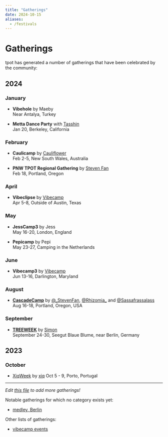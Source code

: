 ```yaml
---
title: "Gatherings"
date: 2024-10-15
aliases: 
  - /festivals
---
```


# Gatherings

tpot has generated a number of gatherings that have been celebrated by the community:

## 2024


### January
- **Vibehole** by Maeby  
  Near Antalya, Turkey

- **Metta Dance Party** with [Tasshin](https://x.com/tasshinfogleman)  
  Jan 20, Berkeley, California

### February
- **Caulicamp** by [Cauliflower](https://x.com/cauliflwr_human)  
  Feb 2-5, New South Wales, Australia

- **PNW TPOT Regional Gathering** by [Steven Fan](https://x.com/_StevenFan)  
  Feb 18, Portland, Oregon

### April
- **Vibeclipse** by [Vibecamp](https://vibe.camp)  
  Apr 5-8, Outside of Austin, Texas

### May
- **JessCamp3** by Jess  
  May 16-20, London, England

- **Pepicamp** by Pepi  
  May 23-27, Camping in the Netherlands

### June
- **Vibecamp3** by [Vibecamp](https://vibe.camp)  
  Jun 13-16, Darlington, Maryland

### August 
- [**CascadeCamp**](https://www.pnwtpot.com/) by [@_StevenFan](https://x.com/_StevenFan), [@Rhizomia_](https://x.com/Rhizomia_) and [@Sassafrassalass](https://x.com/Sassafrassalass)  
  Aug 16-18, Portland, Oregon, USA

### September 
- **[TREEWEEK](https://simonohler.com/treeweek)** by [Simon](https://x.com/simon_ohler)  
  September 24-30, Seegut Blaue Blume, near Berlin, Germany 
  <!--
  - [TREEWEEK debrief with Richard D. Bartlett and Simon](https://x.com/i/broadcasts/1jMJgBAYBDeGL)
  --> 

## 2023 

### October 
- [XiqWeek](https://xiqweek.brick.do/) by [xiq](https://x.com/exgenesis)
  Oct 5 - 9, Porto, Portugal 

---

*Edit [this file](https://github.com/timothyylim/tpot-wiki/blob/main/content/docs/gatherings.md) to add more gatherings!*

Notable gatherings for which no category exists yet:
- [medley, Berlin](https://www.medley.berlin/)

Other lists of gatherings: 
- [vibecamp events](https://vibe.camp/events/)
